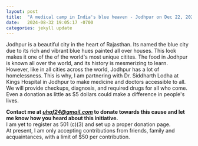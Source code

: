 ```yaml
---
layout: post
title:  "A medical camp in India's blue heaven - Jodhpur on Dec 22, 2024"
date:   2024-08-32 19:05:17 -0700
categories: jekyll update
---
```


<p>Jodhpur is a beautiful city in the heart of Rajasthan. Its named the blue city due to its rich and vibrant blue hues painted all over houses. This look makes it one of the of the world's most unique citites. The food in Jodhpur is known all over the world, and its history is mesmerizing to learn. However, like in all cities across the world, Jodhpur has a lot of homelessness. This is why, I am partnering with Dr. Siddharth Lodha at Kings Hospital in Jodhpur to make medicine and doctors accessible to all. We will provide checkups, diagnosis, and required drugs for all who come. Even a donation as little as $5 dollars could make a difference in people's lives.</p>

**Contact me at *uhaf24@gmail.com* to donate towards this cause and let me know how you heard about this initiative.**  
I am yet to register as 501 (c)(3) and set up a proper donation page.  
At present, I am only accepting contributions from friends, family and acquaintances, with a limit of $50 per contribution. 


[jekyll-docs]: https://jekyllrb.com/docs/home
[jekyll-gh]:   https://github.com/jekyll/jekyll
[jekyll-talk]: https://talk.jekyllrb.com/
